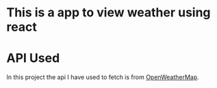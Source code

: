 # This is a app to view weather using react

# API Used

In this project the api I have used to fetch is from [OpenWeatherMap](https://openweathermap.org/).

